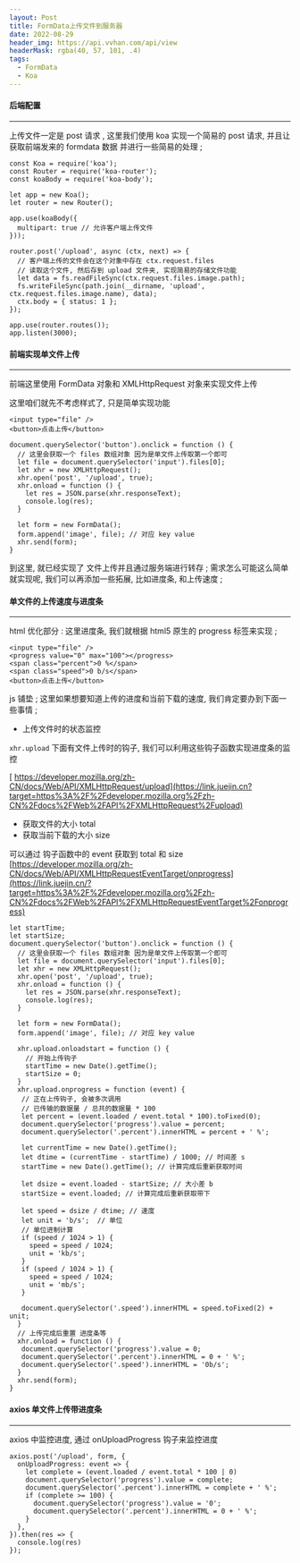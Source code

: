 ```yaml
---
layout: Post
title: FormData上传文件到服务器
date: 2022-08-29
header_img: https://api.vvhan.com/api/view
headerMask: rgba(40, 57, 101, .4)
tags:
  - FormData
  - Koa
---
```


#### 后端配置

---

上传文件一定是 post 请求 , 这里我们使用 koa 实现一个简易的 post 请求, 并且让获取前端发来的 formdata 数据 并进行一些简易的处理 ;

```
const Koa = require('koa');
const Router = require('koa-router');
const koaBody = require('koa-body');

let app = new Koa();
let router = new Router();

app.use(koaBody({
  multipart: true // 允许客户端上传文件
}));

router.post('/upload', async (ctx, next) => {
  // 客户端上传的文件会在这个对象中存在 ctx.request.files
  // 读取这个文件, 然后存到 upload 文件夹, 实现简易的存储文件功能
  let data = fs.readFileSync(ctx.request.files.image.path);
  fs.writeFileSync(path.join(__dirname, 'upload', ctx.request.files.image.name), data);
  ctx.body = { status: 1 };
});

app.use(router.routes());
app.listen(3000);
```

#### 前端实现单文件上传

---

前端这里使用 FormData 对象和 XMLHttpRequest 对象来实现文件上传

这里咱们就先不考虑样式了, 只是简单实现功能

```
<input type="file" />
<button>点击上传</button>
```

```
document.querySelector('button').onclick = function () {
  // 这里会获取一个 files 数组对象 因为是单文件上传取第一个即可
  let file = document.querySelector('input').files[0];
  let xhr = new XMLHttpRequest();
  xhr.open('post', '/upload', true);
  xhr.onload = function () {
    let res = JSON.parse(xhr.responseText);
    console.log(res);
  }

  let form = new FormData();
  form.append('image', file); // 对应 key value
  xhr.send(form);
}
```

到这里, 就已经实现了 文件上传并且通过服务端进行转存 ; 需求怎么可能这么简单就实现呢, 我们可以再添加一些拓展, 比如进度条, 和上传速度 ;

#### 单文件的上传速度与进度条

---

html 优化部分 : 这里进度条, 我们就根据 html5 原生的 progress 标签来实现 ;

```
<input type="file" />
<progress value="0" max="100"></progress>
<span class="percent">0 %</span>
<span class="speed">0 b/s</span>
<button>点击上传</button>
```

js 铺垫 ; 这里如果想要知道上传的进度和当前下载的速度, 我们肯定要办到下面一些事情 ;

- 上传文件时的状态监控

`xhr.upload` 下面有文件上传时的钩子, 我们可以利用这些钩子函数实现进度条的监控

[ https://developer.mozilla.org/zh-CN/docs/Web/API/XMLHttpRequest/upload](https://link.juejin.cn?target=https%3A%2F%2Fdeveloper.mozilla.org%2Fzh-CN%2Fdocs%2FWeb%2FAPI%2FXMLHttpRequest%2Fupload)

- 获取文件的大小 total
- 获取当前下载的大小 size

可以通过 钩子函数中的 event 获取到 total 和 size [https://developer.mozilla.org/zh-CN/docs/Web/API/XMLHttpRequestEventTarget/onprogress](https://link.juejin.cn/?target=https%3A%2F%2Fdeveloper.mozilla.org%2Fzh-CN%2Fdocs%2FWeb%2FAPI%2FXMLHttpRequestEventTarget%2Fonprogress)

```
let startTime;
let startSize;
document.querySelector('button').onclick = function () {
  // 这里会获取一个 files 数组对象 因为是单文件上传取第一个即可
  let file = document.querySelector('input').files[0];
  let xhr = new XMLHttpRequest();
  xhr.open('post', '/upload', true);
  xhr.onload = function () {
    let res = JSON.parse(xhr.responseText);
    console.log(res);
  }

  let form = new FormData();
  form.append('image', file); // 对应 key value

  xhr.upload.onloadstart = function () {
    // 开始上传钩子
    startTime = new Date().getTime();
    startSize = 0;
  }
  xhr.upload.onprogress = function (event) {
   // 正在上传钩子, 会被多次调用
   // 已传输的数据量 / 总共的数据量 * 100
   let percent = (event.loaded / event.total * 100).toFixed(0);
   document.querySelector('progress').value = percent;
   document.querySelector('.percent').innerHTML = percent + ' %';

   let currentTime = new Date().getTime();
   let dtime = (currentTime - startTime) / 1000; // 时间差 s
   startTime = new Date().getTime(); // 计算完成后重新获取时间

   let dsize = event.loaded - startSize; // 大小差 b
   startSize = event.loaded; // 计算完成后重新获取带下

   let speed = dsize / dtime; // 速度
   let unit = 'b/s';  // 单位
   // 单位进制计算
   if (speed / 1024 > 1) {
     speed = speed / 1024;
     unit = 'kb/s';
   }
   if (speed / 1024 > 1) {
     speed = speed / 1024;
     unit = 'mb/s';
   }

   document.querySelector('.speed').innerHTML = speed.toFixed(2) + unit;
  }
  // 上传完成后重置 进度条等
  xhr.onload = function () {
   document.querySelector('progress').value = 0;
   document.querySelector('.percent').innerHTML = 0 + ' %';
   document.querySelector('.speed').innerHTML = '0b/s';
  }
  xhr.send(form);
}
```

#### axios 单文件上传带进度条

---

axios 中监控进度, 通过 onUploadProgress 钩子来监控进度

```
axios.post('/upload', form, {
  onUploadProgress: event => {
    let complete = (event.loaded / event.total * 100 | 0)
    document.querySelector('progress').value = complete;
    document.querySelector('.percent').innerHTML = complete + ' %';
    if (complete >= 100) {
      document.querySelector('progress').value = '0';
      document.querySelector('.percent').innerHTML = 0 + ' %';
    }
  },
}).then(res => {
  console.log(res)
});
```
